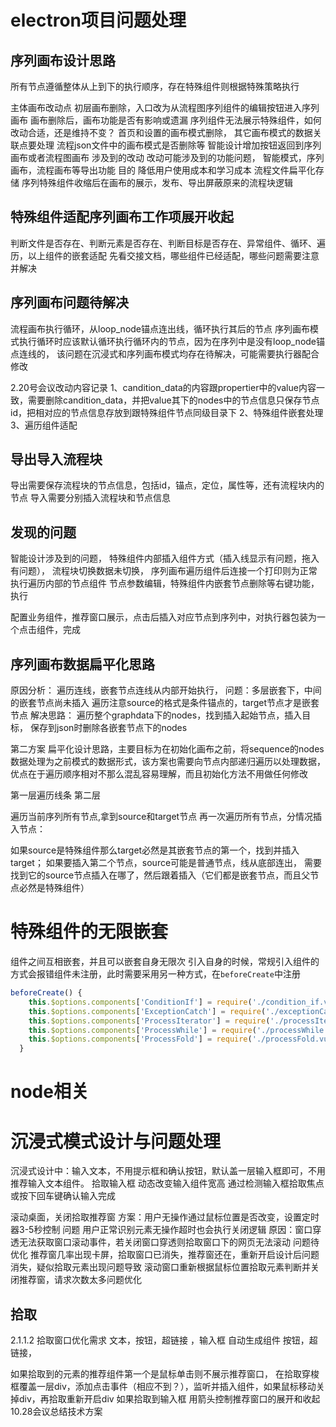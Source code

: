 # electron项目问题处理
## 序列画布设计思路
所有节点遵循整体从上到下的执行顺序，存在特殊组件则根据特殊策略执行

主体画布改动点
初层画布删除，入口改为从流程图序列组件的编辑按钮进入序列画布
画布删除后，画布功能是否有影响或遗漏
序列组件无法展示特殊组件，如何改动合适，还是维持不变？
首页和设置的画布模式删除，
其它画布模式的数据关联点要处理
流程json文件中的画布模式是否删除等
智能设计增加按钮返回到序列画布或者流程图画布
涉及到的改动
改动可能涉及到的功能问题，
智能模式，序列画布，流程画布等导出功能
目的
降低用户使用成本和学习成本
流程文件扁平化存储
序列特殊组件收缩后在画布的展示，发布、导出屏蔽原来的流程块逻辑
## 特殊组件适配序列画布工作项展开收起
判断文件是否存在、判断元素是否存在、判断目标是否存在、异常组件、循环、遍历，以上组件的嵌套适配
先看交接文档，哪些组件已经适配，哪些问题需要注意并解决
## 序列画布问题待解决
流程画布执行循环，从loop_node锚点连出线，循环执行其后的节点
序列画布模式执行循环时应该默认循环执行循环内的节点，因为在序列中是没有loop_node锚点连线的，
该问题在沉浸式和序列画布模式均存在待解决，可能需要执行器配合修改

2.20号会议改动内容记录
1、candition_data的内容跟propertier中的value内容一致，需要删除candition_data，并把value其下的nodes中的节点信息只保存节点id，把相对应的节点信息存放到跟特殊组件节点同级目录下
2、特殊组件嵌套处理
3、遍历组件适配

## 导出导入流程块
导出需要保存流程块的节点信息，包括id，锚点，定位，属性等，还有流程块内的节点
导入需要分别插入流程块和节点信息
## 发现的问题
智能设计涉及到的问题，
特殊组件内部插入组件方式（插入线显示有问题，拖入有问题），
流程块切换数据未切换，
序列画布遍历组件后连接一个打印则为正常执行遍历内部的节点组件
节点参数编辑，特殊组件内嵌套节点删除等右键功能，执行

配置业务组件，推荐窗口展示，点击后插入对应节点到序列中，对执行器包装为一个点击组件，完成

## 序列画布数据扁平化思路
原因分析：
遍历连线，嵌套节点连线从内部开始执行，
问题：多层嵌套下，中间的嵌套节点尚未插入
遍历注意source的格式是条件锚点的，target节点才是嵌套节点
解决思路：
遍历整个graphdata下的nodes，找到插入起始节点，插入目标，
保存到json时删除各嵌套节点下的nodes

第二方案
扁平化设计思路，主要目标为在初始化画布之前，将sequence的nodes数据处理为之前模式的数据形式，该方案也需要向节点内部递归遍历以处理数据，优点在于遍历顺序相对不那么混乱容易理解，而且初始化方法不用做任何修改

第一层遍历线条
第二层

遍历当前序列所有节点,拿到source和target节点
再一次遍历所有节点，分情况插入节点：

如果source是特殊组件那么target必然是其嵌套节点的第一个，找到并插入target；
如果要插入第二个节点，source可能是普通节点，线从底部连出，
需要找到它的source节点插入在哪了，然后跟着插入（它们都是嵌套节点，而且父节点必然是特殊组件）
# 特殊组件的无限嵌套
组件之间互相嵌套，并且可以嵌套自身无限次
引入自身的时候，常规引入组件的方式会报错组件未注册，此时需要采用另一种方式，在`beforeCreate`中注册
```js
beforeCreate() {
    this.$options.components['ConditionIf'] = require('./condition_if.vue').default
    this.$options.components['ExceptionCatch'] = require('./exceptionCatch.vue').default
    this.$options.components['ProcessIterator'] = require('./processIterator.vue').default
    this.$options.components['ProcessWhile'] = require('./processWhile.vue').default
    this.$options.components['ProcessFold'] = require('./processFold.vue').default
  }
```

# node相关

# 沉浸式模式设计与问题处理
沉浸式设计中：输入文本，不用提示框和确认按钮，默认盖一层输入框即可，不用推荐输入文本组件。
拾取输入框
动态改变输入组件宽高
通过检测输入框拾取焦点或按下回车键确认输入完成

滚动桌面，关闭拾取推荐窗
方案：用户无操作通过鼠标位置是否改变，设置定时器3-5秒控制
问题
用户正常识别元素无操作超时也会执行关闭逻辑
原因：窗口穿透无法获取窗口滚动事件，若关闭窗口穿透则拾取窗口下的网页无法滚动
问题待优化
推荐窗几率出现卡屏，拾取窗口已消失，推荐窗还在，重新开启设计后问题消失，疑似拾取元素出现问题导致
滚动窗口重新根据鼠标位置拾取元素判断并关闭推荐窗，请求次数太多问题优化
## 拾取
2.1.1.2 拾取窗口优化需求
文本，按钮，超链接 ，输入框
自动生成组件
按钮，超链接，

如果拾取到的元素的推荐组件第一个是鼠标单击则不展示推荐窗口，
在拾取穿梭框覆盖一层div，添加点击事件（相应不到？），监听并插入组件，如果鼠标移动关掉div，再拾取重新开启div
如果拾取到输入框
用箭头控制推荐窗口的展开和收起
10.28会议总结技术方案

